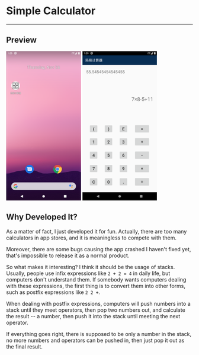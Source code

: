 # Simple Calculator
---

## Preview

<img src="readme/Screenshot_1606384334.png" width=40%/> <img src="readme/Screenshot_1606384499.png" width=40%/>

## Why Developed It?

As a matter of fact, I just developed it for fun. Actually, there are too many calculators in app stores, and it is meaningless to compete with them.

Moreover, there are some bugs causing the app crashed I haven't fixed yet, that's impossible to release it as a normal product.

So what makes it interesting? I think it should be the usage of stacks. Usually, people use infix expressions like `2 + 2 = 4` in daily life, but computers don't understand them. If somebody wants computers dealing with these expressions, the first thing is to convert them into other forms, such as postfix expressions like `2 2 +`.

When dealing with postfix expressions, computers will push numbers into a stack until they meet operators, then pop two numbers out, and calculate the result -- a number, then push it into the stack until meeting the next operator. 

If everything goes right, there is supposed to be only a number in the stack, no more numbers and operators can be pushed in, then just pop it out as the final result.